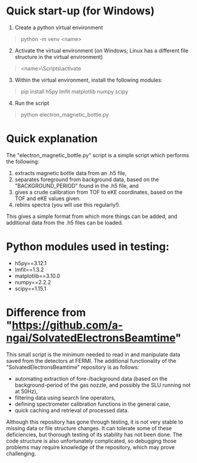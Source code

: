 # Quick start-up (for Windows)

1. Create a python virtual environment

> python -m venv \<name\>

2. Activate the virtual environment (on Windows; Linux has a different file structure in the virtual environment)

> \<name\>\Scripts\activate

3. Within the virtual environment, install the following modules:

> pip install h5py lmfit matplotlib numpy scipy

4. Run the script

> python electron_magnetic_bottle.py

# Quick explanation

The "electron_magnetic_bottle.py" script is a simple script which performs the
following:

1. extracts magnetic bottle data from an .h5 file,
2. separates foreground from background data, based on the
 "BACKGROUND_PERIOD"  found in the .h5 file, and
3. gives a crude calibration from TOF to eKE coordinates, based on the TOF
 and eKE values given.
4. rebins spectra (you will use this regularly!).
    
This gives a simple format from which more things can be added, and additional
data from the .h5 files can be loaded.

# Python modules used in testing:

- h5py==3.12.1
- lmfit==1.3.2
- matplotlib==3.10.0
- numpy==2.2.2
- scipy==1.15.1

# Difference from "https://github.com/a-ngai/SolvatedElectronsBeamtime"

This small script is the minimum needed to read in and manipulate data saved from the detectors at FERMI. The additional functionality of the "SolvatedElectronsBeamtime" repository is as follows:

- automating extraction of fore-/background data (based on the background-period of the gas nozzle, and possibly the SLU running not at 50Hz),
- filtering data using search line operators,
- defining spectrometer calibration functions in the general case,
- quick caching and retrieval of processed data.

Although this repository has gone through testing, it is not very stable to missing data or file structure changes. It can tolerate some of these deficiencies, but thorough testing of its stability has not been done. The code structure is also unfortunately complicated, so debugging those problems may require knowledge of the repository, which may prove challenging.